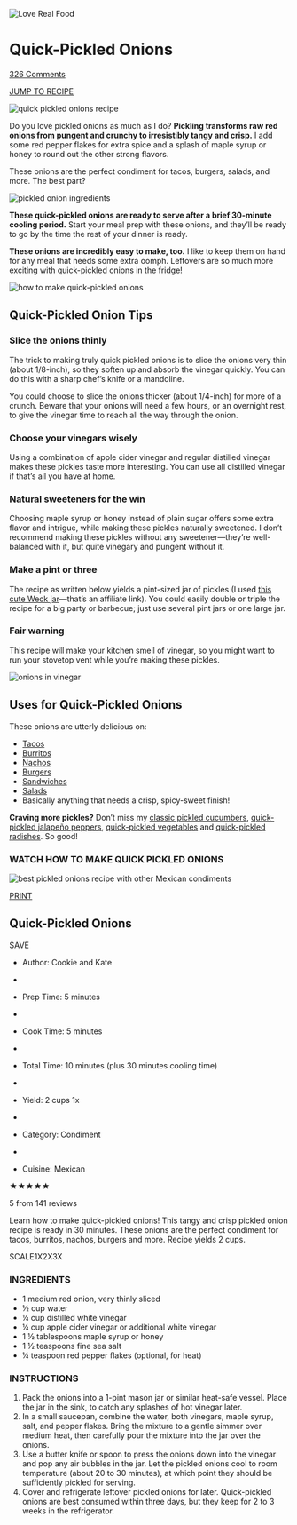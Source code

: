 
![Love Real Food](https://cookieandkate.com/images/2017/05/love-real-food-150.png)

# Quick-Pickled Onions

[326 Comments](https://cookieandkate.com/quick-pickled-onions-recipe/#comments)

[JUMP TO RECIPE](https://cookieandkate.com/quick-pickled-onions-recipe/#tasty-recipes-28491-jump-target)

![quick pickled onions recipe](https://cookieandkate.com/images/2018/04/quick-pickled-onions-recipe-2.jpg)

Do you love pickled onions as much as I do? **Pickling transforms raw red onions from pungent and crunchy to irresistibly tangy and crisp.** I add some red pepper flakes for extra spice and a splash of maple syrup or honey to round out the other strong flavors.

These onions are the perfect condiment for tacos, burgers, salads, and more. The best part?

![pickled onion ingredients](https://cookieandkate.com/images/2018/04/pickled-onion-ingredients.jpg)

**These quick-pickled onions are ready to serve after a brief 30-minute cooling period.** Start your meal prep with these onions, and they’ll be ready to go by the time the rest of your dinner is ready.

**These onions are incredibly easy to make, too.** I like to keep them on hand for any meal that needs some extra oomph. Leftovers are so much more exciting with quick-pickled onions in the fridge!

![how to make quick-pickled onions](https://cookieandkate.com/images/2018/04/how-to-make-quick-pickled-onions.jpg)

## Quick-Pickled Onion Tips

### Slice the onions thinly

The trick to making truly quick pickled onions is to slice the onions very thin (about 1/8-inch), so they soften up and absorb the vinegar quickly. You can do this with a sharp chef’s knife or a mandoline.

You could choose to slice the onions thicker (about 1/4-inch) for more of a crunch. Beware that your onions will need a few hours, or an overnight rest, to give the vinegar time to reach all the way through the onion.

### Choose your vinegars wisely

Using a combination of apple cider vinegar and regular distilled vinegar makes these pickles taste more interesting. You can use all distilled vinegar if that’s all you have at home.

### Natural sweeteners for the win

Choosing maple syrup or honey instead of plain sugar offers some extra flavor and intrigue, while making these pickles naturally sweetened. I don’t recommend making these pickles without any sweetener—they’re well-balanced with it, but quite vinegary and pungent without it.

### Make a pint or three

The recipe as written below yields a pint-sized jar of pickles (I used [this cute Weck jar](https://rstyle.me/+xSHwD8AZY0Fa6JfA5hiiIg)—that’s an affiliate link). You could easily double or triple the recipe for a big party or barbecue; just use several pint jars or one large jar.

### Fair warning

This recipe will make your kitchen smell of vinegar, so you might want to run your stovetop vent while you’re making these pickles.

![onions in vinegar](https://cookieandkate.com/images/2018/04/onions-in-vinegar.jpg)

## Uses for Quick-Pickled Onions

These onions are utterly delicious on:

- [Tacos](https://cookieandkate.com/tag/tacos/)
- [Burritos](https://cookieandkate.com/tag/burrito/)
- [Nachos](https://cookieandkate.com/loaded-veggie-nachos-recipe/)
- [Burgers](https://cookieandkate.com/sweet-potato-black-bean-veggie-burgers/)
- [Sandwiches](https://cookieandkate.com/green-goddess-hummus-sandwich/)
- [Salads](https://cookieandkate.com/category/food-recipes/salads/)
- Basically anything that needs a crisp, spicy-sweet finish!

**Craving more pickles?** Don’t miss my [classic pickled cucumbers](https://cookieandkate.com/best-pickles-recipe/), [quick-pickled jalapeño peppers](https://cookieandkate.com/quick-pickled-peppers-recipe/), [quick-pickled vegetables](https://cookieandkate.com/spicy-quick-pickled-vegetables-recipe/) and [quick-pickled radishes](https://cookieandkate.com/spicy-quick-pickled-radishes/). So good!

### WATCH HOW TO MAKE QUICK PICKLED ONIONS

![best pickled onions recipe with other Mexican condiments](https://cookieandkate.com/images/2018/04/best-pickled-onions-recipe-3.jpg)

[PRINT](https://cookieandkate.com/quick-pickled-onions-recipe/print/28491/)

## Quick-Pickled Onions

SAVE

- Author: Cookie and Kate
-  

- Prep Time: 5 minutes
-  

- Cook Time: 5 minutes
-  

- Total Time: 10 minutes (plus 30 minutes cooling time)
-  

- Yield: 2 cups 1x
-  

- Category: Condiment
-  

- Cuisine: Mexican

★★★★★

 

5 from 141 reviews

Learn how to make quick-pickled onions! This tangy and crisp pickled onion recipe is ready in 30 minutes. These onions are the perfect condiment for tacos, burritos, nachos, burgers and more. Recipe yields 2 cups.

SCALE1X2X3X

### INGREDIENTS

- 1 medium red onion, very thinly sliced
- ½ cup water
- ¼ cup distilled white vinegar
- ¼ cup apple cider vinegar or additional white vinegar
- 1 ½ tablespoons maple syrup or honey
- 1 ½ teaspoons fine sea salt
- ¼ teaspoon red pepper flakes (optional, for heat)

### INSTRUCTIONS

1. Pack the onions into a 1-pint mason jar or similar heat-safe vessel. Place the jar in the sink, to catch any splashes of hot vinegar later.
2. In a small saucepan, combine the water, both vinegars, maple syrup, salt, and pepper flakes. Bring the mixture to a gentle simmer over medium heat, then carefully pour the mixture into the jar over the onions.
3. Use a butter knife or spoon to press the onions down into the vinegar and pop any air bubbles in the jar. Let the pickled onions cool to room temperature (about 20 to 30 minutes), at which point they should be sufficiently pickled for serving.
4. Cover and refrigerate leftover pickled onions for later. Quick-pickled onions are best consumed within three days, but they keep for 2 to 3 weeks in the refrigerator.